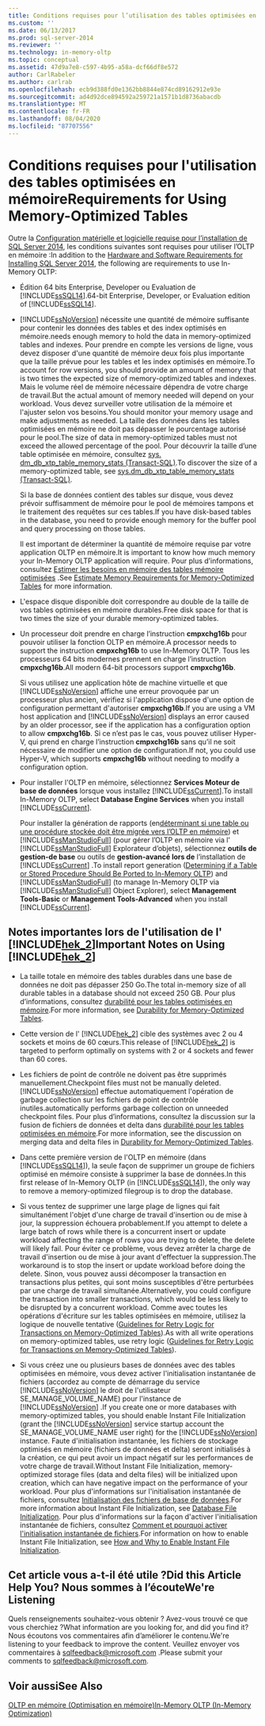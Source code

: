 ```yaml
---
title: Conditions requises pour l’utilisation des tables optimisées en mémoire | Microsoft Docs
ms.custom: ''
ms.date: 06/13/2017
ms.prod: sql-server-2014
ms.reviewer: ''
ms.technology: in-memory-oltp
ms.topic: conceptual
ms.assetid: 47d9a7e8-c597-4b95-a58a-dcf66df8e572
author: CarlRabeler
ms.author: carlrab
ms.openlocfilehash: ecb9d388fd0e1362bb8844e874cd89162912e93e
ms.sourcegitcommit: ad4d92dce894592a259721a1571b1d8736abacdb
ms.translationtype: MT
ms.contentlocale: fr-FR
ms.lasthandoff: 08/04/2020
ms.locfileid: "87707556"
---
```

# <a name="requirements-for-using-memory-optimized-tables"></a><span data-ttu-id="bf7f6-102">Conditions requises pour l'utilisation des tables optimisées en mémoire</span><span class="sxs-lookup"><span data-stu-id="bf7f6-102">Requirements for Using Memory-Optimized Tables</span></span>
  <span data-ttu-id="bf7f6-103">Outre la [Configuration matérielle et logicielle requise pour l’installation de SQL Server 2014](../../sql-server/install/hardware-and-software-requirements-for-installing-sql-server.md), les conditions suivantes sont requises pour utiliser l’OLTP en mémoire :</span><span class="sxs-lookup"><span data-stu-id="bf7f6-103">In addition to the [Hardware and Software Requirements for Installing SQL Server 2014](../../sql-server/install/hardware-and-software-requirements-for-installing-sql-server.md), the following are requirements to use In-Memory OLTP:</span></span>  
  
-   <span data-ttu-id="bf7f6-104">Édition 64 bits Enterprise, Developer ou Evaluation de [!INCLUDE[ssSQL14](../../includes/sssql14-md.md)].</span><span class="sxs-lookup"><span data-stu-id="bf7f6-104">64-bit Enterprise, Developer, or Evaluation edition of [!INCLUDE[ssSQL14](../../includes/sssql14-md.md)].</span></span>  
  
-   [!INCLUDE[ssNoVersion](../../includes/ssnoversion-md.md)] <span data-ttu-id="bf7f6-105">nécessite une quantité de mémoire suffisante pour contenir les données des tables et des index optimisés en mémoire.</span><span class="sxs-lookup"><span data-stu-id="bf7f6-105">needs enough memory to hold the data in memory-optimized tables and indexes.</span></span> <span data-ttu-id="bf7f6-106">Pour prendre en compte les versions de ligne, vous devez disposer d'une quantité de mémoire deux fois plus importante que la taille prévue pour les tables et les index optimisés en mémoire.</span><span class="sxs-lookup"><span data-stu-id="bf7f6-106">To account for row versions, you should provide an amount of memory that is two times the expected size of memory-optimized tables and indexes.</span></span> <span data-ttu-id="bf7f6-107">Mais le volume réel de mémoire nécessaire dépendra de votre charge de travail.</span><span class="sxs-lookup"><span data-stu-id="bf7f6-107">But the actual amount of memory needed will depend on your workload.</span></span> <span data-ttu-id="bf7f6-108">Vous devez surveiller votre utilisation de la mémoire et l'ajuster selon vos besoins.</span><span class="sxs-lookup"><span data-stu-id="bf7f6-108">You should monitor your memory usage and make adjustments as needed.</span></span> <span data-ttu-id="bf7f6-109">La taille des données dans les tables optimisées en mémoire ne doit pas dépasser le pourcentage autorisé pour le pool.</span><span class="sxs-lookup"><span data-stu-id="bf7f6-109">The size of data in memory-optimized tables must not exceed the allowed percentage of the pool.</span></span> <span data-ttu-id="bf7f6-110">Pour découvrir la taille d’une table optimisée en mémoire, consultez [sys. dm_db_xtp_table_memory_stats &#40;Transact-SQL&#41;](/sql/relational-databases/system-dynamic-management-views/sys-dm-db-xtp-table-memory-stats-transact-sql).</span><span class="sxs-lookup"><span data-stu-id="bf7f6-110">To discover the size of a memory-optimized table, see [sys.dm_db_xtp_table_memory_stats &#40;Transact-SQL&#41;](/sql/relational-databases/system-dynamic-management-views/sys-dm-db-xtp-table-memory-stats-transact-sql).</span></span>  
  
     <span data-ttu-id="bf7f6-111">Si la base de données contient des tables sur disque, vous devez prévoir suffisamment de mémoire pour le pool de mémoires tampons et le traitement des requêtes sur ces tables.</span><span class="sxs-lookup"><span data-stu-id="bf7f6-111">If you have disk-based tables in the database, you need to provide enough memory for the buffer pool and query processing on those tables.</span></span>  
  
     <span data-ttu-id="bf7f6-112">Il est important de déterminer la quantité de mémoire requise par votre application OLTP en mémoire.</span><span class="sxs-lookup"><span data-stu-id="bf7f6-112">It is important to know how much memory your In-Memory OLTP application will require.</span></span> <span data-ttu-id="bf7f6-113">Pour plus d’informations, consultez [Estimer les besoins en mémoire des tables mémoire optimisées](memory-optimized-tables.md) .</span><span class="sxs-lookup"><span data-stu-id="bf7f6-113">See [Estimate Memory Requirements for Memory-Optimized Tables](memory-optimized-tables.md) for more information.</span></span>  
  
-   <span data-ttu-id="bf7f6-114">L'espace disque disponible doit correspondre au double de la taille de vos tables optimisées en mémoire durables.</span><span class="sxs-lookup"><span data-stu-id="bf7f6-114">Free disk space for that is two times the size of your durable memory-optimized tables.</span></span>  
  
-   <span data-ttu-id="bf7f6-115">Un processeur doit prendre en charge l’instruction **cmpxchg16b** pour pouvoir utiliser la fonction OLTP en mémoire.</span><span class="sxs-lookup"><span data-stu-id="bf7f6-115">A processor needs to support the instruction **cmpxchg16b** to use In-Memory OLTP.</span></span> <span data-ttu-id="bf7f6-116">Tous les processeurs 64 bits modernes prennent en charge l’instruction **cmpxchg16b**.</span><span class="sxs-lookup"><span data-stu-id="bf7f6-116">All modern 64-bit processors support **cmpxchg16b**.</span></span>  
  
     <span data-ttu-id="bf7f6-117">Si vous utilisez une application hôte de machine virtuelle et que [!INCLUDE[ssNoVersion](../../includes/ssnoversion-md.md)] affiche une erreur provoquée par un processeur plus ancien, vérifiez si l'application dispose d'une option de configuration permettant d'autoriser **cmpxchg16b**.</span><span class="sxs-lookup"><span data-stu-id="bf7f6-117">If you are using a VM host application and [!INCLUDE[ssNoVersion](../../includes/ssnoversion-md.md)] displays an error caused by an older processor, see if the application has a configuration option to allow **cmpxchg16b**.</span></span> <span data-ttu-id="bf7f6-118">Si ce n’est pas le cas, vous pouvez utiliser Hyper-V, qui prend en charge l’instruction **cmpxchg16b** sans qu’il ne soit nécessaire de modifier une option de configuration.</span><span class="sxs-lookup"><span data-stu-id="bf7f6-118">If not, you could use Hyper-V, which supports **cmpxchg16b** without needing to modify a configuration option.</span></span>  
  
-   <span data-ttu-id="bf7f6-119">Pour installer l'OLTP en mémoire, sélectionnez **Services Moteur de base de données** lorsque vous installez [!INCLUDE[ssCurrent](../../../includes/sscurrent-md.md)].</span><span class="sxs-lookup"><span data-stu-id="bf7f6-119">To install In-Memory OLTP, select **Database Engine Services** when you install [!INCLUDE[ssCurrent](../../../includes/sscurrent-md.md)].</span></span>  
  
     <span data-ttu-id="bf7f6-120">Pour installer la génération de rapports (en[déterminant si une table ou une procédure stockée doit être migrée vers l’OLTP en mémoire](determining-if-a-table-or-stored-procedure-should-be-ported-to-in-memory-oltp.md)) et [!INCLUDE[ssManStudioFull](../../../includes/ssmanstudiofull-md.md)] (pour gérer l’OLTP en mémoire via l' [!INCLUDE[ssManStudioFull](../../../includes/ssmanstudiofull-md.md)] Explorateur d’objets), sélectionnez **outils de gestion-de base** ou outils de **gestion-avancé lors de** l’installation de [!INCLUDE[ssCurrent](../../../includes/sscurrent-md.md)] .</span><span class="sxs-lookup"><span data-stu-id="bf7f6-120">To install report generation ([Determining if a Table or Stored Procedure Should Be Ported to In-Memory OLTP](determining-if-a-table-or-stored-procedure-should-be-ported-to-in-memory-oltp.md)) and [!INCLUDE[ssManStudioFull](../../../includes/ssmanstudiofull-md.md)] (to manage In-Memory OLTP via [!INCLUDE[ssManStudioFull](../../../includes/ssmanstudiofull-md.md)] Object Explorer), select **Management Tools-Basic** or **Management Tools-Advanced** when you install [!INCLUDE[ssCurrent](../../../includes/sscurrent-md.md)].</span></span>  
  
## <a name="important-notes-on-using-hek_2"></a><span data-ttu-id="bf7f6-121">Notes importantes lors de l'utilisation de l' [!INCLUDE[hek_2](../../../includes/hek-2-md.md)]</span><span class="sxs-lookup"><span data-stu-id="bf7f6-121">Important Notes on Using [!INCLUDE[hek_2](../../../includes/hek-2-md.md)]</span></span>  
  
-   <span data-ttu-id="bf7f6-122">La taille totale en mémoire des tables durables dans une base de données ne doit pas dépasser 250 Go.</span><span class="sxs-lookup"><span data-stu-id="bf7f6-122">The total in-memory size of all durable tables in a database should not exceed 250 GB.</span></span> <span data-ttu-id="bf7f6-123">Pour plus d’informations, consultez [durabilité pour les tables optimisées en mémoire](durability-for-memory-optimized-tables.md).</span><span class="sxs-lookup"><span data-stu-id="bf7f6-123">For more information, see [Durability for Memory-Optimized Tables](durability-for-memory-optimized-tables.md).</span></span>  
  
-   <span data-ttu-id="bf7f6-124">Cette version de l' [!INCLUDE[hek_2](../../../includes/hek-2-md.md)] cible des systèmes avec 2 ou 4 sockets et moins de 60 cœurs.</span><span class="sxs-lookup"><span data-stu-id="bf7f6-124">This release of [!INCLUDE[hek_2](../../../includes/hek-2-md.md)] is targeted to perform optimally on systems with 2 or 4 sockets and fewer than 60 cores.</span></span>  
  
-   <span data-ttu-id="bf7f6-125">Les fichiers de point de contrôle ne doivent pas être supprimés manuellement.</span><span class="sxs-lookup"><span data-stu-id="bf7f6-125">Checkpoint files must not be manually deleted.</span></span> [!INCLUDE[ssNoVersion](../../includes/ssnoversion-md.md)] <span data-ttu-id="bf7f6-126">effectue automatiquement l'opération de garbage collection sur les fichiers de point de contrôle inutiles.</span><span class="sxs-lookup"><span data-stu-id="bf7f6-126">automatically performs garbage collection on unneeded checkpoint files.</span></span> <span data-ttu-id="bf7f6-127">Pour plus d’informations, consultez la discussion sur la fusion de fichiers de données et delta dans [durabilité pour les tables optimisées en mémoire](durability-for-memory-optimized-tables.md).</span><span class="sxs-lookup"><span data-stu-id="bf7f6-127">For more information, see the discussion on merging data and delta files in [Durability for Memory-Optimized Tables](durability-for-memory-optimized-tables.md).</span></span>  
  
-   <span data-ttu-id="bf7f6-128">Dans cette première version de l'OLTP en mémoire (dans [!INCLUDE[ssSQL14](../../includes/sssql14-md.md)]), la seule façon de supprimer un groupe de fichiers optimisé en mémoire consiste à supprimer la base de données.</span><span class="sxs-lookup"><span data-stu-id="bf7f6-128">In this first release of In-Memory OLTP (in [!INCLUDE[ssSQL14](../../includes/sssql14-md.md)]), the only way to remove a memory-optimized filegroup is to drop the database.</span></span>  
  
-   <span data-ttu-id="bf7f6-129">Si vous tentez de supprimer une large plage de lignes qui fait simultanément l'objet d'une charge de travail d'insertion ou de mise à jour, la suppression échouera probablement.</span><span class="sxs-lookup"><span data-stu-id="bf7f6-129">If you attempt to delete a large batch of rows while there is a concurrent insert or update workload affecting the range of rows you are trying to delete, the delete will likely fail.</span></span> <span data-ttu-id="bf7f6-130">Pour éviter ce problème, vous devez arrêter la charge de travail d'insertion ou de mise à jour avant d'effectuer la suppression.</span><span class="sxs-lookup"><span data-stu-id="bf7f6-130">The workaround is to stop the insert or update workload before doing the delete.</span></span> <span data-ttu-id="bf7f6-131">Sinon, vous pouvez aussi décomposer la transaction en transactions plus petites, qui sont moins susceptibles d'être perturbées par une charge de travail simultanée.</span><span class="sxs-lookup"><span data-stu-id="bf7f6-131">Alternatively, you could configure the transaction into smaller transactions, which would be less likely to be disrupted by a concurrent workload.</span></span> <span data-ttu-id="bf7f6-132">Comme avec toutes les opérations d'écriture sur les tables optimisées en mémoire, utilisez la logique de nouvelle tentative ([Guidelines for Retry Logic for Transactions on Memory-Optimized Tables](../../database-engine/guidelines-for-retry-logic-for-transactions-on-memory-optimized-tables.md)).</span><span class="sxs-lookup"><span data-stu-id="bf7f6-132">As with all write operations on memory-optimized tables, use retry logic ([Guidelines for Retry Logic for Transactions on Memory-Optimized Tables](../../database-engine/guidelines-for-retry-logic-for-transactions-on-memory-optimized-tables.md)).</span></span>  
  
-   <span data-ttu-id="bf7f6-133">Si vous créez une ou plusieurs bases de données avec des tables optimisées en mémoire, vous devez activer l'initialisation instantanée de fichiers (accordez au compte de démarrage du service [!INCLUDE[ssNoVersion](../../includes/ssnoversion-md.md)] le droit de l'utilisateur SE_MANAGE_VOLUME_NAME) pour l'instance de [!INCLUDE[ssNoVersion](../../includes/ssnoversion-md.md)] .</span><span class="sxs-lookup"><span data-stu-id="bf7f6-133">If you create one or more databases with memory-optimized tables, you should enable Instant File Initialization (grant the [!INCLUDE[ssNoVersion](../../includes/ssnoversion-md.md)] service startup account the SE_MANAGE_VOLUME_NAME user right) for the [!INCLUDE[ssNoVersion](../../includes/ssnoversion-md.md)] instance.</span></span> <span data-ttu-id="bf7f6-134">Faute d'initialisation instantanée, les fichiers de stockage optimisés en mémoire (fichiers de données et delta) seront initialisés à la création, ce qui peut avoir un impact négatif sur les performances de votre charge de travail.</span><span class="sxs-lookup"><span data-stu-id="bf7f6-134">Without Instant File Initialization, memory-optimized storage files (data and delta files) will be initialized upon creation, which can have negative impact on the performance of your workload.</span></span> <span data-ttu-id="bf7f6-135">Pour plus d'informations sur l'initialisation instantanée de fichiers, consultez [Initialisation des fichiers de base de données](../databases/database-instant-file-initialization.md).</span><span class="sxs-lookup"><span data-stu-id="bf7f6-135">For more information about Instant File Initialization, see [Database File Initialization](../databases/database-instant-file-initialization.md).</span></span> <span data-ttu-id="bf7f6-136">Pour plus d'informations sur la façon d'activer l'initialisation instantanée de fichiers, consultez [Comment et pourquoi activer l'initialisation instantanée de fichiers](https://blogs.msdn.com/b/sql_pfe_blog/archive/2009/12/23/how-and-why-to-enable-instant-file-initialization.aspx).</span><span class="sxs-lookup"><span data-stu-id="bf7f6-136">For information on how to enable Instant File Initialization, see [How and Why to Enable Instant File Initialization](https://blogs.msdn.com/b/sql_pfe_blog/archive/2009/12/23/how-and-why-to-enable-instant-file-initialization.aspx).</span></span>  
  
## <a name="did-this-article-help-you-were-listening"></a><span data-ttu-id="bf7f6-137">Cet article vous a-t-il été utile ?</span><span class="sxs-lookup"><span data-stu-id="bf7f6-137">Did this Article Help You?</span></span> <span data-ttu-id="bf7f6-138">Nous sommes à l’écoute</span><span class="sxs-lookup"><span data-stu-id="bf7f6-138">We're Listening</span></span>  
 <span data-ttu-id="bf7f6-139">Quels renseignements souhaitez-vous obtenir ? Avez-vous trouvé ce que vous cherchiez ?</span><span class="sxs-lookup"><span data-stu-id="bf7f6-139">What information are you looking for, and did you find it?</span></span> <span data-ttu-id="bf7f6-140">Nous écoutons vos commentaires afin d’améliorer le contenu.</span><span class="sxs-lookup"><span data-stu-id="bf7f6-140">We're listening to your feedback to improve the content.</span></span> <span data-ttu-id="bf7f6-141">Veuillez envoyer vos commentaires à [sqlfeedback@microsoft.com](mailto:sqlfeedback@microsoft.com?subject=Your%20feedback%20about%20the%20Requirements%20for%20Using%20Memory-Optimized%20Tables%20page) .</span><span class="sxs-lookup"><span data-stu-id="bf7f6-141">Please submit your comments to [sqlfeedback@microsoft.com](mailto:sqlfeedback@microsoft.com?subject=Your%20feedback%20about%20the%20Requirements%20for%20Using%20Memory-Optimized%20Tables%20page).</span></span>  
  
## <a name="see-also"></a><span data-ttu-id="bf7f6-142">Voir aussi</span><span class="sxs-lookup"><span data-stu-id="bf7f6-142">See Also</span></span>  
 [<span data-ttu-id="bf7f6-143">OLTP en mémoire &#40;Optimisation en mémoire&#41;</span><span class="sxs-lookup"><span data-stu-id="bf7f6-143">In-Memory OLTP &#40;In-Memory Optimization&#41;</span></span>](in-memory-oltp-in-memory-optimization.md)  
  
  
